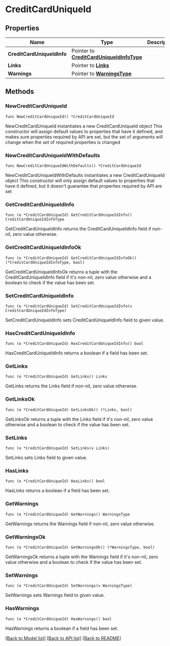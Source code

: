 # CreditCardUniqueId

## Properties

Name | Type | Description | Notes
------------ | ------------- | ------------- | -------------
**CreditCardUniqueIdInfo** | Pointer to [**CreditCardUniqueIdInfoType**](CreditCardUniqueIdInfoType.md) |  | [optional] 
**Links** | Pointer to [**Links**](Links.md) |  | [optional] 
**Warnings** | Pointer to [**WarningsType**](WarningsType.md) |  | [optional] 

## Methods

### NewCreditCardUniqueId

`func NewCreditCardUniqueId() *CreditCardUniqueId`

NewCreditCardUniqueId instantiates a new CreditCardUniqueId object
This constructor will assign default values to properties that have it defined,
and makes sure properties required by API are set, but the set of arguments
will change when the set of required properties is changed

### NewCreditCardUniqueIdWithDefaults

`func NewCreditCardUniqueIdWithDefaults() *CreditCardUniqueId`

NewCreditCardUniqueIdWithDefaults instantiates a new CreditCardUniqueId object
This constructor will only assign default values to properties that have it defined,
but it doesn't guarantee that properties required by API are set

### GetCreditCardUniqueIdInfo

`func (o *CreditCardUniqueId) GetCreditCardUniqueIdInfo() CreditCardUniqueIdInfoType`

GetCreditCardUniqueIdInfo returns the CreditCardUniqueIdInfo field if non-nil, zero value otherwise.

### GetCreditCardUniqueIdInfoOk

`func (o *CreditCardUniqueId) GetCreditCardUniqueIdInfoOk() (*CreditCardUniqueIdInfoType, bool)`

GetCreditCardUniqueIdInfoOk returns a tuple with the CreditCardUniqueIdInfo field if it's non-nil, zero value otherwise
and a boolean to check if the value has been set.

### SetCreditCardUniqueIdInfo

`func (o *CreditCardUniqueId) SetCreditCardUniqueIdInfo(v CreditCardUniqueIdInfoType)`

SetCreditCardUniqueIdInfo sets CreditCardUniqueIdInfo field to given value.

### HasCreditCardUniqueIdInfo

`func (o *CreditCardUniqueId) HasCreditCardUniqueIdInfo() bool`

HasCreditCardUniqueIdInfo returns a boolean if a field has been set.

### GetLinks

`func (o *CreditCardUniqueId) GetLinks() Links`

GetLinks returns the Links field if non-nil, zero value otherwise.

### GetLinksOk

`func (o *CreditCardUniqueId) GetLinksOk() (*Links, bool)`

GetLinksOk returns a tuple with the Links field if it's non-nil, zero value otherwise
and a boolean to check if the value has been set.

### SetLinks

`func (o *CreditCardUniqueId) SetLinks(v Links)`

SetLinks sets Links field to given value.

### HasLinks

`func (o *CreditCardUniqueId) HasLinks() bool`

HasLinks returns a boolean if a field has been set.

### GetWarnings

`func (o *CreditCardUniqueId) GetWarnings() WarningsType`

GetWarnings returns the Warnings field if non-nil, zero value otherwise.

### GetWarningsOk

`func (o *CreditCardUniqueId) GetWarningsOk() (*WarningsType, bool)`

GetWarningsOk returns a tuple with the Warnings field if it's non-nil, zero value otherwise
and a boolean to check if the value has been set.

### SetWarnings

`func (o *CreditCardUniqueId) SetWarnings(v WarningsType)`

SetWarnings sets Warnings field to given value.

### HasWarnings

`func (o *CreditCardUniqueId) HasWarnings() bool`

HasWarnings returns a boolean if a field has been set.


[[Back to Model list]](../README.md#documentation-for-models) [[Back to API list]](../README.md#documentation-for-api-endpoints) [[Back to README]](../README.md)


